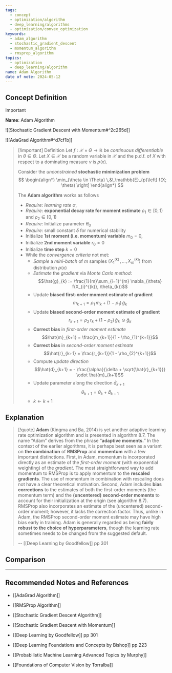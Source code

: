 ```yaml
---
tags:
  - concept
  - optimization/algorithm
  - deep_learning/algorithms
  - optimization/convex_optimization
keywords:
  - adam_algorithm
  - stochastic_gradient_descent
  - momentum_algorithm
  - rmsprop_algorithm
topics:
  - optimization
  - deep_learning/algorithm
name: Adam Algorithm
date of note: 2024-05-12
---
```


## Concept Definition

>[!important]
>**Name**: Adam Algorithm

![[Stochastic Gradient Descent with Momentum#^2c265d]]

![[AdaGrad Algorithm#^d7cf1b]]


>[!important] Definition
>Let  $f: \mathcal{X} \times \Theta \to \mathbb{R}$ be *continuous differentiable* in $\theta\in \Theta$. Let $X \in \mathcal{X}$ be a random variable in $\mathcal{X}$ and the p.d.f. of $X$ with respect to a dominating measure $\nu$ is $p(x)$.
>
>Consider the *unconstrained* **stochastic minimization problem** 
>$$
>\begin{align*}
> \min_{\theta \in \Theta} \,&\,\mathbb{E}_{p}\left[  f(X; \theta) \right]
>\end{align*}
>$$
>
>The **Adam algorithm** works as follows
>- *Require*: *learning rate* $\alpha$, 
>- *Require*: **exponential decay rate for moment estimate** $\rho_{1} \in [0,1)$ and $\rho_{2} \in [0,1)$
>- *Require*: Initialize parameter $\theta_{0}$
>- *Require*: small constant $\delta$ for numerical stability
>- Initialize **1st moment (i.e. momentum) variable** $m_{0}=0$, 
>- Initialize **2nd moment variable** $r_{0}=0$
>- Initialize **time step** $k=0$
>- While the *convergence criteria* not met:
>	- *Sample* a *mini-batch* of $m$ samples $(X_{1}^{(k)} \,{,}\ldots{,}\,X_{m}^{(k)} )$ from distribution $p(x)$
>	- *Estimate* the *gradient* via *Monte Carlo method*: $$\hat{g}_{k} := \frac{1}{m}\sum_{i=1}^{m} \nabla_{\theta} f(X_{i}^{(k)}, \theta_{k})$$
>	- Update **biased first-order moment estimate of gradient** $$m_{k+1} = \rho_{1}\,m_{k} + (1 - \rho_{1})\,\hat{g}_{k}$$
>	- Update **biased second-order moment estimate of gradient** $$r_{k+1} = \rho_{2}\,r_{k} + (1 - \rho_{2})\,\hat{g}_{k}\, \odot \hat{g}_{k}$$
>	- **Correct bias** in *first-order moment estimate* $$\hat{m}_{k+1} = \frac{m_{k+1}}{1 - \rho_{1}^{k+1}}$$
>	- **Correct bias** in *second-order moment estimate* $$\hat{r}_{k+1} = \frac{r_{k+1}}{1 - \rho_{2}^{k+1}}$$
>	- Compute *update direction* $$\hat{d}_{k+1} = - \frac{\alpha}{\delta + \sqrt{\hat{r}_{k+1}}} \odot \hat{m}_{k+1}$$
>	- Update parameter along the direction $\hat{d}_{k+1}$ $$\theta_{k+1} = \theta_{k} + \hat{d}_{k+1}$$ 
>	- $k \leftarrow k+1$



## Explanation

>[!quote]
>**Adam** (Kingma and Ba, 2014) is yet another adaptive learning rate optimization algorithm and is presented in algorithm 8.7. The name “Adam” derives from the phrase “**adaptive moments.**” In the context of the earlier algorithms, it is perhaps best seen as a variant on **the combination** of **RMSProp** and **momentum** with a few important distinctions. First, in Adam, momentum is incorporated directly as an estimate of the *first-order moment* (with exponential weighting) of the *gradient*. The most straightforward way to add momentum to RMSProp is to apply momentum to the **rescaled gradients**. The use of momentum in combination with rescaling does not have a clear theoretical motivation. Second, Adam includes **bias corrections** to the estimates of both the first-order moments (the momentum term) and the **(uncentered) second-order moments** to account for their initialization at the origin (see algorithm 8.7). RMSProp also incorporates an estimate of the (uncentered) second-order moment; however, it lacks the correction factor. Thus, unlike in Adam, the RMSProp second-order moment estimate may have high bias early in training. Adam is generally regarded as being **fairly robust to the choice of hyperparameters**, though the learning rate sometimes needs to be changed from the suggested default.
>
>-- [[Deep Learning by Goodfellow]] pp 301



## Comparison







-----------
##  Recommended Notes and References

- [[AdaGrad Algorithm]]
- [[RMSProp Algorithm]]


- [[Stochastic Gradient Descent Algorithm]]
- [[Stochastic Gradient Descent with Momentum]]


- [[Deep Learning by Goodfellow]] pp 301
- [[Deep Learning Foundations and Concepts by Bishop]] pp 223
- [[Probabilistic Machine Learning Advanced Topics by Murphy]]
- [[Foundations of Computer Vision by Torralba]] 